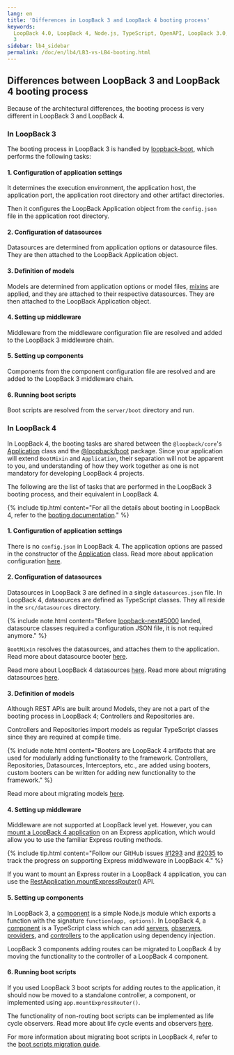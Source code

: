 ```yaml
---
lang: en
title: 'Differences in LoopBack 3 and LoopBack 4 booting process'
keywords:
  LoopBack 4.0, LoopBack 4, Node.js, TypeScript, OpenAPI, LoopBack 3.0, LoopBack
  3
sidebar: lb4_sidebar
permalink: /doc/en/lb4/LB3-vs-LB4-booting.html
---
```


## Differences between LoopBack 3 and LoopBack 4 booting process

Because of the architectural differences, the booting process is very different
in LoopBack 3 and LoopBack 4.

### In LoopBack 3

The booting process in LoopBack 3 is handled by
[loopback-boot](https://github.com/strongloop/loopback-boot), which performs the
following tasks:

#### 1. Configuration of application settings

It determines the execution environment, the application host, the application
port, the application root directory and other artifact directories.

Then it configures the LoopBack Application object from the `config.json` file
in the application root directory.

#### 2. Configuration of datasources

Datasources are determined from application options or datasource files. They
are then attached to the LoopBack Application object.

#### 3. Definition of models

Models are determined from application options or model files,
[mixins](https://loopback.io/doc/en/lb3/Defining-mixins.html) are applied, and
they are attached to their respective datasources. They are then attached to the
LoopBack Application object.

#### 4. Setting up middleware

Middleware from the middleware configuration file are resolved and added to the
LoopBack 3 middleware chain.

#### 5. Setting up components

Components from the component configuration file are resolved and are added to
the LoopBack 3 middleware chain.

#### 6. Running boot scripts

Boot scripts are resolved from the `server/boot` directory and run.

### In LoopBack 4

In LoopBack 4, the booting tasks are shared between the `@loopback/core`'s
[Application](../apidocs/apidocs.core.application.md) class and the
[@loopback/boot](../apidocs/apidocs.boot.html) package. Since your application
will extend `BootMixin` and `Application`, their separation will not be apparent
to you, and understanding of how they work together as one is not mandatory for
developing LoopBack 4 projects.

The following are the list of tasks that are performed in the LoopBack 3 booting
process, and their equivalent in LoopBack 4.

{% include tip.html content="For all the details about booting in LoopBack 4,
refer to the
[booting documentation](../Booting-an-Application.md)." %}

#### 1. Configuration of application settings

There is no `config.json` in LoopBack 4. The application options are passed in
the constructor of the [Application](../apidocs/apidocs.core.application.md)
class. Read more about application configuration
[here](../Application.md#configuring-your-application).

#### 2. Configuration of datasources

Datasources in LoopBack 3 are defined in a single `datasources.json` file. In
LoopBack 4, datasources are defined as TypeScript classes. They all reside in
the `src/datasources` directory.

{% include note.html content="Before
[loopback-next#5000](https://github.com/strongloop/loopback-next/pull/5000)
landed, datasource classes required a configuration JSON file, it is not
required anymore." %}

`BootMixin` resolves the datasources, and attaches them to the application. Read
more about datasource booter
[here](../Booting-an-Application.md#controller-booter).

Read more about LoopBack 4 datasources [here](../DataSources.md). Read more
about migrating datasources [here](./datasources.md).

#### 3. Definition of models

Although REST APIs are built around Models, they are not a part of the booting
process in LoopBack 4; Controllers and Repositories are.

Controllers and Repositories import models as regular TypeScript classes since
they are required at compile time.

{% include note.html content="Booters are LoopBack 4 artifacts that are used
for modularly adding functionality to the framework. Controllers, Repositories,
Datasources, Interceptors, etc., are added using booters, custom booters can
be written for adding new functionality to the framework." %}

Read more about migrating models [here](./models/overview.md).

#### 4. Setting up middleware

Middleware are not supported at LoopBack level yet. However, you can
[mount a LoopBack 4 application](../express-with-lb4-rest-tutorial.md) on an
Express application, which would allow you to use the familiar Express routing
methods.

{% include tip.html content="Follow our GitHub issues
[#1293](https://github.com/strongloop/loopback-next/issues/1293)
and
[#2035](https://github.com/strongloop/loopback-next/issues/2035)
to track the progress on supporting Express middlweware in LoopBack 4." %}

If you want to mount an Express router in a LoopBack 4 application, you can use
the
[RestApplication.mountExpressRouter()](../Routes.html#mounting-an-express-router)
API.

#### 5. Setting up components

In LoopBack 3, a
[component](https://loopback.io/doc/en/lb3/LoopBack-components.html) is a simple
Node.js module which exports a function with the signature
`function(app, options)`. In LoopBack 4, a
[component](../Creating-components.md) is a TypeScript class which can add
[servers](../Server.md), [observers](../Life-cycle.md),
[providers](../Creating-components.md#providers), and
[controllers](../Controllers.md) to the application using dependency injection.

LoopBack 3 components adding routes can be migrated to LoopBack 4 by moving the
functionality to the controller of a LoopBack 4 component.

#### 6. Running boot scripts

If you used LoopBack 3 boot scripts for adding routes to the application, it
should now be moved to a standalone controller, a component, or implemented
using `app.mountExpressRouter()`.

The functionality of non-routing boot scripts can be implemented as life cycle
observers. Read more about life cycle events and observers
[here](../Life-cycle.md).

For more information about migrating boot scripts in LoopBack 4, refer to the
[boot scripts migration guide](./boot-scripts.md).
